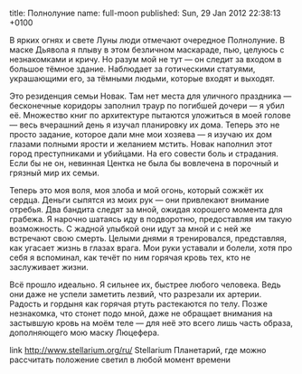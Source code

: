 title: Полнолуние
name: full-moon
published: Sun, 29 Jan 2012 22:38:13 +0100

В ярких огнях и свете Луны люди отмечают очередное Полнолуние. В маске Дьявола я плыву в этом безличном маскараде, пью, целуюсь с незнакомками и кричу. Но разум мой не тут — он следит за входом в большое тёмное здание. Наблюдает за готическими статуями, украшающими его, за тёмными людьми, которые входят и выходят.

Это резиденция семьи Новак. Там нет места для уличного праздника — бесконечные коридоры заполнил траур по погибшей дочери — я убил её. Множество книг по архитектуре пытаются уложиться в моей голове — весь вчерашний день я изучал планировку их дома. Теперь это не просто задание, которое дали мне мои хозяева — я изучаю их дом глазами полными ярости и желанием мстить. Новак наполнил этот город преступниками и убийцами. На его совести боль и страдания. Если бы не он, невинная Центка не была бы вовлечена в порочный и грязный мир их семьи.

Теперь это моя воля, моя злоба и мой огонь, который сожжёт их сердца. Деньги сыпятся из моих рук — они привлекают внимание отребья. Два бандита следят за мной, ожидая хорошего момента для грабежа. Я нарочно шатаясь иду в подворотню, предоставляя им такую возможность. С жадной улыбкой они идут за мной и с ней же встречают свою смерть. Целыми днями я тренировался, представляя, как угасает жизнь в глазах врага. Мои руки уставали и болели, хотя про себя я вспоминал, как течёт по ним горячая кровь тех, кто не заслуживает жизни.

Всё прошло идеально. Я сильнее их, быстрее любого человека. Ведь они даже не успели заметить лезвий, что разрезали их артерии. Радость и гордыня как горячая ртуть растекаются по телу. Позже незнакомка, что стонет подо мной, даже не обращает внимания на застывшую кровь на моём теле — для неё это всего лишь часть образа, дополняющего мою маску Люцефера.

link
  http://www.stellarium.org/ru/
  Stellarium
  Планетарий, где можно рассчитать положение светил в любой момент времени
